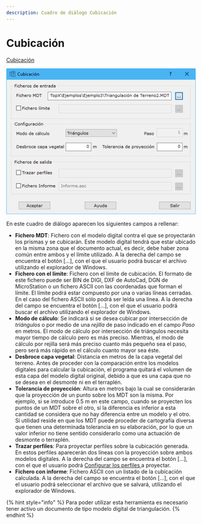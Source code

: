 ```yaml
---
description: Cuadro de diálogo Cubicación
---
```


# Cubicación

[Cubicación](../../como.../como-cubicacion.md)

![Cuadro de di&#xE1;logo Cubicaci&#xF3;n](../../../.gitbook/assets/image%20%2841%29.png)

En este cuadro de diálogo aparecen los siguientes campos a rellenar:

* **Fichero MDT**: Fichero con el modelo digital contra el que se proyectarán los prismas y se cubicarán. Este modelo digital tendrá que estar ubicado en la misma zona que el documento actual, es decir, debe haber zona común entre ambos y el límite utilizado. A la derecha del campo se encuentra el botón \[...\], con el que el usuario podrá buscar el archivo utilizando el explorador de Windows.
* **Fichero con el límite**: Fichero con el límite de cubicación. El formato de este fichero puede ser BIN de DIGI, DXF de AutoCad, DGN de MicroStation o un fichero ASCII con las coordenadas que forman el límite. El límite podrá estar compuesto por una o varias líneas cerradas. En el caso del fichero ASCII sólo podrá ser leída una línea. A la derecha del campo se encuentra el botón \[...\], con el que el usuario podrá buscar el archivo utilizando el explorador de Windows.
* **Modo de cálculo**: Se indicará si se desea cubicar por intersección de _triángulos_ o por medio de una _rejilla_ de paso indicado en el campo _Paso_ en metros. El modo de cálculo por intersección de triángulos necesita mayor tiempo de cálculo pero es más preciso. Mientras, el modo de cálculo por rejilla será más preciso cuanto más pequeño sea el paso, pero será más rápido en el cálculo cuanto mayor sea éste.
* **Desbroce capa vegetal**: Distancia en metros de la capa vegetal del terreno. Antes de proceder con la comparación entre los modelos digitales para calcular la cubicación, el programa quitará el volumen de esta capa del modelo digital original, debido a que es una capa que no se desea en el desmonte ni en el terraplén.
* **Tolerancia de proyección**: Altura en metros bajo la cual se considerarán que la proyección de un punto sobre los MDT son la misma. Por ejemplo, si se introduce 0.5 m en este campo, cuando se proyecten los puntos de un MDT sobre el otro, si la diferencia es inferior a esta cantidad se considera que no hay diferencia entre un modelo y el otro. Si utilidad reside en que los MDT puede proceder de cartografía diversa que tienen una determinada tolerancia en su elaboración, por lo que un valor inferior no tiene sentido considerarlo como una actuación de desmonte o terraplén.
* **Trazar perfiles**: Para proyectar perfiles sobre la cubicación generada. En estos perfiles aparecerán dos líneas con la proyección sobre ambos modelos digitales. A la derecha del campo se encuentra el botón \[...\], con el que el usuario podrá [Configurar los perfiles ](perfiles-de-cubicacion.md)a proyectar.
* **Fichero con informe**: Fichero ASCII con un listado de la cubicación calculada. A la derecha del campo se encuentra el botón \[...\], con el que el usuario podrá seleccionar el archivo que se salvará, utilizando el explorador de Windows.

{% hint style="info" %}
Para poder utilizar esta herramienta es necesario tener activo un documento de tipo modelo digital de triangulación.
{% endhint %}

